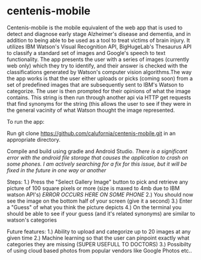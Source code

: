 # centenis-mobile
Centenis-mobile is the mobile equivalent of the web app that is  used to detect and diagnose early stage Alzheimer's disease and dementia, and in addition to being able to be used as a tool to treat victims of brain injury. It utilizes IBM Watson's Visual Recognition API, BigHugeLab's Thesaurus API to classify a standard set of images and Google's speech to text functionality. The app presents the user with a series of images (currently web only) which they try to identify, and their answer is checked with the classifications generated by Watson's computer vision algorithms.The way the app works is that the user either uploads or picks (coming soon) from a set of predefined images that are subsequently sent to IBM's Watson to categorize. The user is then prompted for their opinions of what the image contains. This string is then run through another api via HTTP get requests that find synonyms for the string (this allows the user to see if they were in the general vacinity of what Watson thought the image represented. 

To run the app:

Run git clone https://github.com/calufornia/centenis-mobile.git in an appropriate directory.

Compile and build using gradle and Android Studio.
*There is a significant error with the android file storage that causes the application to crash on some phones. 
I am actively searching for a fix for this issue, but it will be fixed in the future in one way or another*

Steps:
1.) Press the "Select Gallery Image" button to pick and retrieve any picture of 100 square pixels or more (size is maxed to 4mb due to IBM watson API's)
*ERROR OCCURS HERE ON SOME PHONE*
2.) You should now see the image on the bottom half of your screen (give it a second)
3.) Enter a "Guess" of what you think the picture depicts
4.) On the terminal you should be able to see if your guess (and it's related synonyms) are similar to watson's categories


Future features:
1.) Ability to upload and categorize up to 20 images at any given time
2.) Machine learning so that the user can pinpoint exactly what categories they are missing (SUPER USEFULL TO DOCTORS)
3.) Possibilty of using cloud based photos from popular vendors like Google Photos etc..
